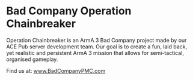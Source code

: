 # Bad Company Operation Chainbreaker

Operation Chainbreaker is an ArmA 3 Bad Company project made by our ACE Pub server development team. 
Our goal is to create a fun, laid back, yet realistic and persistent ArmA 3 mission that allows for semi-tactical, organised gameplay.

Find us at: www.BadCompanyPMC.com
